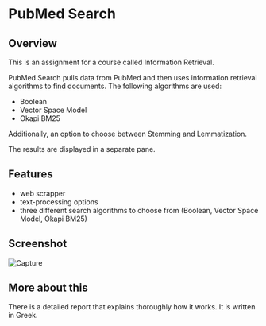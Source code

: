 # PubMed Search
## Overview
This is an assignment for a course called Information Retrieval.

PubMed Search pulls data from PubMed and then uses information retrieval algorithms to find documents.
The following algorithms are used:
- Boolean
- Vector Space Model
- Okapi BM25

Additionally, an option to choose between Stemming and Lemmatization.

The results are displayed in a separate pane.

## Features
- web scrapper
- text-processing options
- three different search algorithms to choose from (Boolean, Vector Space Model, Okapi BM25)

## Screenshot
![Capture](https://github.com/user-attachments/assets/29bee2db-5060-4fe1-bf8f-bbd323053ce3)

## More about this
There is a detailed report that explains thoroughly how it works. It is written in Greek.
